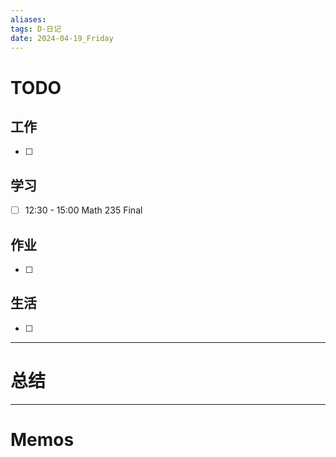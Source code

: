 ```yaml
---
aliases:
tags: D-日记
date: 2024-04-19_Friday
---
```

# TODO

## 工作

- [ ] 
## 学习

- [ ] 12:30 - 15:00 Math 235 Final
## 作业

- [ ] 
## 生活

- [ ] 
*** 
# 总结



----------------------
# Memos

